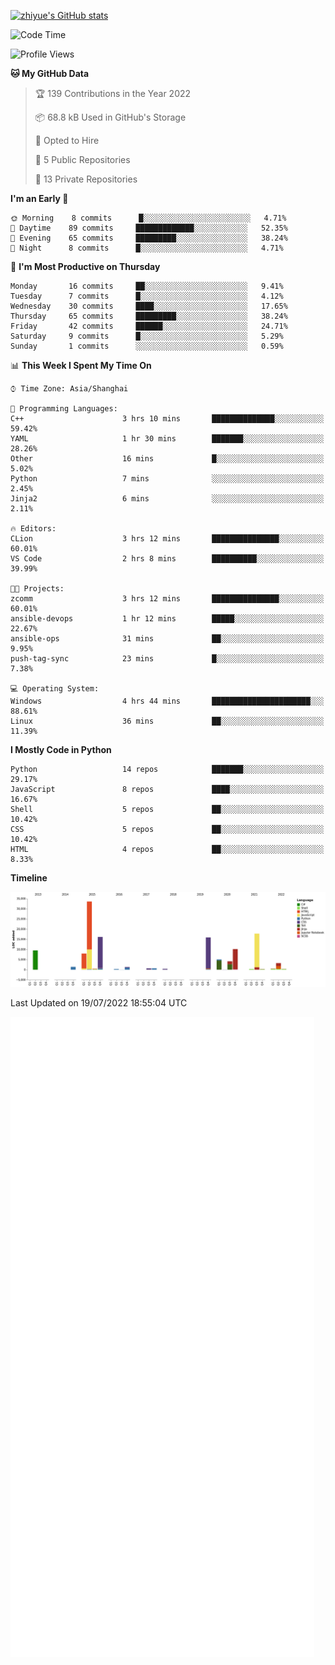 
[![zhiyue's GitHub stats](https://github-readme-stats.vercel.app/api?username=zhiyue)](https://github.com/anuraghazra/github-readme-stats&&show_icons=true)

<!--START_SECTION:waka-->
![Code Time](http://img.shields.io/badge/Code%20Time-0%20secs-blue)

![Profile Views](http://img.shields.io/badge/Profile%20Views-2-blue)

**🐱 My GitHub Data** 

> 🏆 139 Contributions in the Year 2022
 > 
> 📦 68.8 kB Used in GitHub's Storage 
 > 
> 💼 Opted to Hire
 > 
> 📜 5 Public Repositories 
 > 
> 🔑 13 Private Repositories  
 > 
**I'm an Early 🐤** 

```text
🌞 Morning    8 commits      █░░░░░░░░░░░░░░░░░░░░░░░░   4.71% 
🌆 Daytime    89 commits     █████████████░░░░░░░░░░░░   52.35% 
🌃 Evening    65 commits     █████████░░░░░░░░░░░░░░░░   38.24% 
🌙 Night      8 commits      █░░░░░░░░░░░░░░░░░░░░░░░░   4.71%

```
📅 **I'm Most Productive on Thursday** 

```text
Monday       16 commits     ██░░░░░░░░░░░░░░░░░░░░░░░   9.41% 
Tuesday      7 commits      █░░░░░░░░░░░░░░░░░░░░░░░░   4.12% 
Wednesday    30 commits     ████░░░░░░░░░░░░░░░░░░░░░   17.65% 
Thursday     65 commits     █████████░░░░░░░░░░░░░░░░   38.24% 
Friday       42 commits     ██████░░░░░░░░░░░░░░░░░░░   24.71% 
Saturday     9 commits      █░░░░░░░░░░░░░░░░░░░░░░░░   5.29% 
Sunday       1 commits      ░░░░░░░░░░░░░░░░░░░░░░░░░   0.59%

```


📊 **This Week I Spent My Time On** 

```text
⌚︎ Time Zone: Asia/Shanghai

💬 Programming Languages: 
C++                      3 hrs 10 mins       ██████████████░░░░░░░░░░░   59.42% 
YAML                     1 hr 30 mins        ███████░░░░░░░░░░░░░░░░░░   28.26% 
Other                    16 mins             █░░░░░░░░░░░░░░░░░░░░░░░░   5.02% 
Python                   7 mins              ░░░░░░░░░░░░░░░░░░░░░░░░░   2.45% 
Jinja2                   6 mins              ░░░░░░░░░░░░░░░░░░░░░░░░░   2.11%

🔥 Editors: 
CLion                    3 hrs 12 mins       ███████████████░░░░░░░░░░   60.01% 
VS Code                  2 hrs 8 mins        ██████████░░░░░░░░░░░░░░░   39.99%

🐱‍💻 Projects: 
zcomm                    3 hrs 12 mins       ███████████████░░░░░░░░░░   60.01% 
ansible-devops           1 hr 12 mins        █████░░░░░░░░░░░░░░░░░░░░   22.67% 
ansible-ops              31 mins             ██░░░░░░░░░░░░░░░░░░░░░░░   9.95% 
push-tag-sync            23 mins             █░░░░░░░░░░░░░░░░░░░░░░░░   7.38%

💻 Operating System: 
Windows                  4 hrs 44 mins       ██████████████████████░░░   88.61% 
Linux                    36 mins             ██░░░░░░░░░░░░░░░░░░░░░░░   11.39%

```

**I Mostly Code in Python** 

```text
Python                   14 repos            ███████░░░░░░░░░░░░░░░░░░   29.17% 
JavaScript               8 repos             ████░░░░░░░░░░░░░░░░░░░░░   16.67% 
Shell                    5 repos             ██░░░░░░░░░░░░░░░░░░░░░░░   10.42% 
CSS                      5 repos             ██░░░░░░░░░░░░░░░░░░░░░░░   10.42% 
HTML                     4 repos             ██░░░░░░░░░░░░░░░░░░░░░░░   8.33%

```


**Timeline**

![Chart not found](https://raw.githubusercontent.com/zhiyue/zhiyue/main/charts/bar_graph.png) 


 Last Updated on 19/07/2022 18:55:04 UTC
<!--END_SECTION:waka-->

<!-- [![Top Langs](https://github-readme-stats.vercel.app/api/top-langs/?username=zhiyue)](https://github.com/anuraghazra/github-readme-stats) -->

![](./github-metrics.svg)

